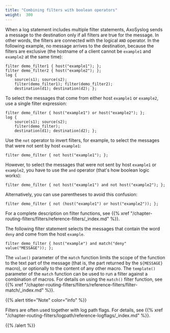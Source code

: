 ```yaml
---
title: "Combining filters with boolean operators"
weight:  300
---
```

<!-- DISCLAIMER: This file is based on the syslog-ng Open Source Edition documentation https://github.com/balabit/syslog-ng-ose-guides/commit/2f4a52ee61d1ea9ad27cb4f3168b95408fddfdf2 and is used under the terms of The syslog-ng Open Source Edition Documentation License. The file has been modified by Axoflow. -->

When a log statement includes multiple filter statements, AxoSyslog sends a message to the destination only if all filters are true for the message. In other words, the filters are connected with the logical `AND` operator. In the following example, no message arrives to the destination, because the filters are exclusive (the hostname of a client cannot be `example1` and `example2` at the same time):

```shell
filter demo_filter1 { host("example1"); };
filter demo_filter2 { host("example2"); };
log {
    source(s1); source(s2);
    filter(demo_filter1); filter(demo_filter2);
    destination(d1); destination(d2); };
```

To select the messages that come from either host `example1` or `example2`, use a single filter expression:

```shell
filter demo_filter { host("example1") or host("example2"); };
log {
    source(s1); source(s2);
    filter(demo_filter);
    destination(d1); destination(d2); };
```

Use the `not` operator to invert filters, for example, to select the messages that were not sent by host `example1`:

```shell
filter demo_filter { not host("example1"); };
```

However, to select the messages that were not sent by host `example1` or `example2`, you have to use the `and` operator (that's how boolean logic works):

```shell
filter demo_filter { not host("example1") and not host("example2"); };
```

Alternatively, you can use parentheses to avoid this confusion:

```shell
filter demo_filter { not (host("example1") or host("example2")); };
```

For a complete description on filter functions, see {{% xref "/chapter-routing-filters/filters/reference-filters/_index.md" %}}.

The following filter statement selects the messages that contain the word `deny` and come from the host `example`.

```shell
filter demo_filter { host("example") and match("deny" value("MESSAGE")); };
```

The `value()` parameter of the `match` function limits the scope of the function to the text part of the message (that is, the part returned by the `${MESSAGE}` macro), or optionally to the content of any other macro. The `template()` parameter of the `match` function can be used to run a filter against a combination of macros. For details on using the `match()` filter function, see {{% xref "/chapter-routing-filters/filters/reference-filters/filter-match/_index.md" %}}.

{{% alert title="Note" color="info" %}}

Filters are often used together with log path flags. For details, see {{% xref "/chapter-routing-filters/logpath/reference-logflags/_index.md" %}}.

{{% /alert %}}
